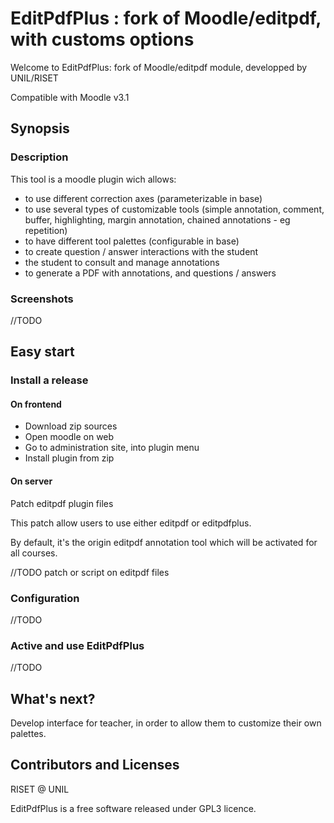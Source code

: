 # EditPdfPlus : fork of Moodle/editpdf, with customs options
Welcome to EditPdfPlus: fork of Moodle/editpdf module, developped by UNIL/RISET

Compatible with Moodle v3.1

## Synopsis
### Description
This tool is a moodle plugin wich allows:
- to use different correction axes (parameterizable in base)
- to use several types of customizable tools (simple annotation, comment, buffer, highlighting, margin annotation, chained annotations - eg repetition)
- to have different tool palettes (configurable in base)
- to create question / answer interactions with the student
- the student to consult and manage annotations
- to generate a PDF with annotations, and questions / answers

### Screenshots
//TODO

## Easy start
### Install a release
#### On frontend
- Download zip sources
- Open moodle on web
- Go to administration site, into plugin menu
- Install plugin from zip


#### On server
Patch editpdf plugin files

This patch allow users to use either editpdf or editpdfplus.

By default, it's the origin editpdf annotation tool which will be activated for all courses.

//TODO patch or script on editpdf files


### Configuration
//TODO

### Active and use EditPdfPlus
//TODO

## What's next?
Develop interface for teacher, in order to allow them to customize their own palettes.

## Contributors and Licenses
RISET @ UNIL

EditPdfPlus is a free software released under GPL3 licence.
